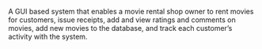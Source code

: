 A GUI based system that enables a movie rental shop owner to rent movies for customers, issue receipts, add and view ratings and comments on movies, add new movies to the database, and track each customer’s activity with the system.
